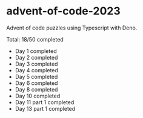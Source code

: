 # advent-of-code-2023

Advent of code puzzles using Typescript with Deno.

Total: 18/50 completed

- Day 1 completed
- Day 2 completed
- Day 3 completed
- Day 4 completed
- Day 5 completed
- Day 6 completed
- Day 8 completed
- Day 10 completed
- Day 11 part 1 completed
- Day 13 part 1 completed